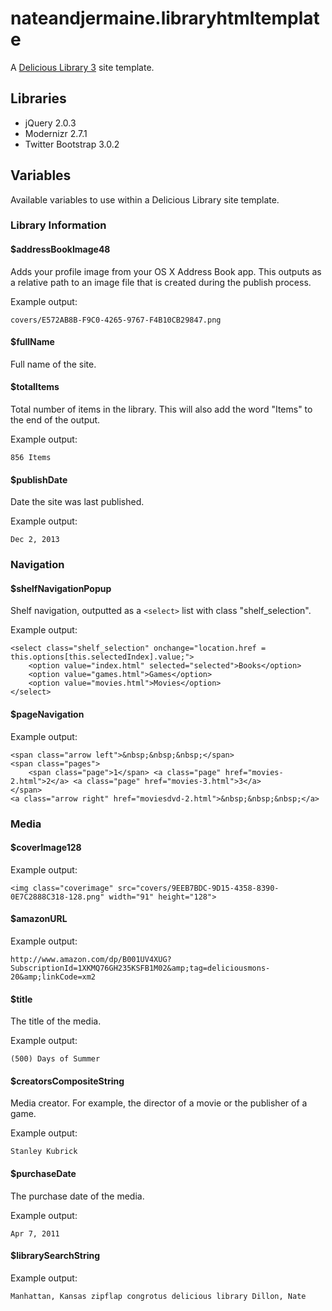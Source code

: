 nateandjermaine.libraryhtmltemplate
===================================

A [Delicious Library 3](http://delicious-monster.com/) site template.

## Libraries

- jQuery 2.0.3
- Modernizr 2.7.1
- Twitter Bootstrap 3.0.2

## Variables

Available variables to use within a Delicious Library site template.

### Library Information

#### $addressBookImage48

Adds your profile image from your OS X Address Book app. This outputs as a relative path to an image file that is created during the publish process.

Example output:

    covers/E572AB8B-F9C0-4265-9767-F4B10CB29847.png

#### $fullName

Full name of the site.

#### $totalItems

Total number of items in the library. This will also add the word "Items" to the end of the output.

Example output:

    856 Items

#### $publishDate

Date the site was last published.

Example output:

    Dec 2, 2013

### Navigation

#### $shelfNavigationPopup

Shelf navigation, outputted as a `<select>` list with class "shelf_selection".

Example output:

    <select class="shelf_selection" onchange="location.href = this.options[this.selectedIndex].value;">
        <option value="index.html" selected="selected">Books</option>
        <option value="games.html">Games</option>
        <option value="movies.html">Movies</option>
    </select>

#### $pageNavigation

Example output:

    <span class="arrow left">&nbsp;&nbsp;&nbsp;</span> 
    <span class="pages">
        <span class="page">1</span> <a class="page" href="movies-2.html">2</a> <a class="page" href="movies-3.html">3</a>
    </span> 
    <a class="arrow right" href="moviesdvd-2.html">&nbsp;&nbsp;&nbsp;</a>

### Media

#### $coverImage128

Example output:

    <img class="coverimage" src="covers/9EEB7BDC-9D15-4358-8390-0E7C2888C318-128.png" width="91" height="128">

#### $amazonURL

Example output:

    http://www.amazon.com/dp/B001UV4XUG?SubscriptionId=1XKMQ76GH235KSFB1M02&amp;tag=deliciousmons-20&amp;linkCode=xm2

#### $title

The title of the media.

Example output:

    (500) Days of Summer

#### $creatorsCompositeString

Media creator. For example, the director of a movie or the publisher of a game.

Example output:

    Stanley Kubrick

#### $purchaseDate

The purchase date of the media.

Example output:

    Apr 7, 2011

#### $librarySearchString

Example output:

    Manhattan, Kansas zipflap congrotus delicious library Dillon, Nate
